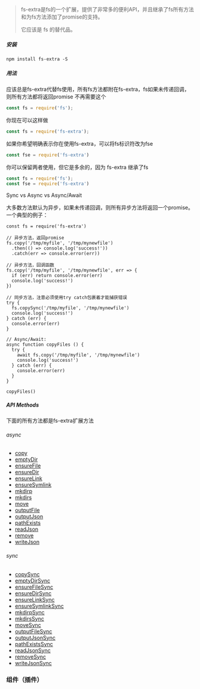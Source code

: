 > fs-extra是fs的一个扩展，提供了非常多的便利API，并且继承了fs所有方法和为fs方法添加了promise的支持。
>
> 它应该是 fs 的替代品。

##### 安装

```undefined
npm install fs-extra -S
```

##### 用法

应该总是fs-extra代替fs使用，所有fs方法都附在fs-extra，fs如果未传递回调，则所有方法都将返回promise
 不再需要这个

```jsx
const fs = require('fs');
```

你现在可以这样做

```jsx
const fs = require('fs-extra');
```

如果你希望明确表示你在使用fs-extra，可以将fs标识符改为fse

```jsx
const fse = require('fs-extra')
```

你可以保留两者使用，但它是多余的，因为 fs-extra 继承了fs

```jsx
const fs = require('fs');
const fse = require('fs-extra')
```

Sync vs Async vs Async/Await

大多数方法默认为异步，如果未传递回调，则所有异步方法将返回一个promise。
 一个典型的例子：

```tsx
const fs = require('fs-extra')
 
// 异步方法，返回promise
fs.copy('/tmp/myfile', '/tmp/mynewfile')
  .then(() => console.log('success!'))
  .catch(err => console.error(err))
 
// 异步方法，回调函数
fs.copy('/tmp/myfile', '/tmp/mynewfile', err => {
  if (err) return console.error(err)
  console.log('success!')
})
 
// 同步方法，注意必须使用try catch包裹着才能捕获错误
try {
  fs.copySync('/tmp/myfile', '/tmp/mynewfile')
  console.log('success!')
} catch (err) {
  console.error(err)
}
 
// Async/Await:
async function copyFiles () {
  try {
    await fs.copy('/tmp/myfile', '/tmp/mynewfile')
    console.log('success!')
  } catch (err) {
    console.error(err)
  }
}
 
copyFiles()
```

##### API Methods

下面的所有方法都是fs-extra扩展方法

###### async

- [copy](https://links.jianshu.com/go?to=https%3A%2F%2Fgithub.com%2Fjprichardson%2Fnode-fs-extra%2Fblob%2FHEAD%2Fdocs%2Fcopy.md)
- [emptyDir](https://links.jianshu.com/go?to=https%3A%2F%2Fgithub.com%2Fjprichardson%2Fnode-fs-extra%2Fblob%2FHEAD%2Fdocs%2FemptyDir.md)
- [ensureFile](https://links.jianshu.com/go?to=https%3A%2F%2Fgithub.com%2Fjprichardson%2Fnode-fs-extra%2Fblob%2FHEAD%2Fdocs%2FensureFile.md)
- [ensureDir](https://links.jianshu.com/go?to=https%3A%2F%2Fgithub.com%2Fjprichardson%2Fnode-fs-extra%2Fblob%2FHEAD%2Fdocs%2FensureDir.md)
- [ensureLink](https://links.jianshu.com/go?to=https%3A%2F%2Fgithub.com%2Fjprichardson%2Fnode-fs-extra%2Fblob%2FHEAD%2Fdocs%2FensureLink.md)
- [ensureSymlink](https://links.jianshu.com/go?to=https%3A%2F%2Fgithub.com%2Fjprichardson%2Fnode-fs-extra%2Fblob%2FHEAD%2Fdocs%2FensureSymlink.md)
- [mkdirp](https://links.jianshu.com/go?to=https%3A%2F%2Fgithub.com%2Fjprichardson%2Fnode-fs-extra%2Fblob%2FHEAD%2Fdocs%2FensureDir.md)
- [mkdirs](https://links.jianshu.com/go?to=https%3A%2F%2Fgithub.com%2Fjprichardson%2Fnode-fs-extra%2Fblob%2FHEAD%2Fdocs%2FensureDir.md)
- [move](https://links.jianshu.com/go?to=https%3A%2F%2Fgithub.com%2Fjprichardson%2Fnode-fs-extra%2Fblob%2FHEAD%2Fdocs%2Fmove.md)
- [outputFile](https://links.jianshu.com/go?to=https%3A%2F%2Fgithub.com%2Fjprichardson%2Fnode-fs-extra%2Fblob%2FHEAD%2Fdocs%2FoutputFile.md)
- [outputJson](https://links.jianshu.com/go?to=https%3A%2F%2Fgithub.com%2Fjprichardson%2Fnode-fs-extra%2Fblob%2FHEAD%2Fdocs%2FoutputJson.md)
- [pathExists](https://links.jianshu.com/go?to=https%3A%2F%2Fgithub.com%2Fjprichardson%2Fnode-fs-extra%2Fblob%2FHEAD%2Fdocs%2FpathExists.md)
- [readJson](https://links.jianshu.com/go?to=https%3A%2F%2Fgithub.com%2Fjprichardson%2Fnode-fs-extra%2Fblob%2FHEAD%2Fdocs%2FreadJson.md)
- [remove](https://links.jianshu.com/go?to=https%3A%2F%2Fgithub.com%2Fjprichardson%2Fnode-fs-extra%2Fblob%2FHEAD%2Fdocs%2Fremove.md)
- [writeJson](https://links.jianshu.com/go?to=https%3A%2F%2Fgithub.com%2Fjprichardson%2Fnode-fs-extra%2Fblob%2FHEAD%2Fdocs%2FwriteJson.md)

###### sync

- [copySync](https://links.jianshu.com/go?to=https%3A%2F%2Fgithub.com%2Fjprichardson%2Fnode-fs-extra%2Fblob%2FHEAD%2Fdocs%2Fcopy-sync.md)
- [emptyDirSync](https://links.jianshu.com/go?to=https%3A%2F%2Fgithub.com%2Fjprichardson%2Fnode-fs-extra%2Fblob%2FHEAD%2Fdocs%2FemptyDir-sync.md)
- [ensureFileSync](https://links.jianshu.com/go?to=https%3A%2F%2Fgithub.com%2Fjprichardson%2Fnode-fs-extra%2Fblob%2FHEAD%2Fdocs%2FensureFile-sync.md)
- [ensureDirSync](https://links.jianshu.com/go?to=https%3A%2F%2Fgithub.com%2Fjprichardson%2Fnode-fs-extra%2Fblob%2FHEAD%2Fdocs%2FensureDir-sync.md)
- [ensureLinkSync](https://links.jianshu.com/go?to=https%3A%2F%2Fgithub.com%2Fjprichardson%2Fnode-fs-extra%2Fblob%2FHEAD%2Fdocs%2FensureLink-sync.md)
- [ensureSymlinkSync](https://links.jianshu.com/go?to=https%3A%2F%2Fgithub.com%2Fjprichardson%2Fnode-fs-extra%2Fblob%2FHEAD%2Fdocs%2FensureSymlink-sync.md)
- [mkdirpSync](https://links.jianshu.com/go?to=https%3A%2F%2Fgithub.com%2Fjprichardson%2Fnode-fs-extra%2Fblob%2FHEAD%2Fdocs%2FensureDir-sync.md)
- [mkdirsSync](https://links.jianshu.com/go?to=https%3A%2F%2Fgithub.com%2Fjprichardson%2Fnode-fs-extra%2Fblob%2FHEAD%2Fdocs%2FensureDir-sync.md)
- [moveSync](https://links.jianshu.com/go?to=https%3A%2F%2Fgithub.com%2Fjprichardson%2Fnode-fs-extra%2Fblob%2FHEAD%2Fdocs%2Fmove-sync.md)
- [outputFileSync](https://links.jianshu.com/go?to=https%3A%2F%2Fgithub.com%2Fjprichardson%2Fnode-fs-extra%2Fblob%2FHEAD%2Fdocs%2FoutputFile-sync.md)
- [outputJsonSync](https://links.jianshu.com/go?to=https%3A%2F%2Fgithub.com%2Fjprichardson%2Fnode-fs-extra%2Fblob%2FHEAD%2Fdocs%2FoutputJson-sync.md)
- [pathExistsSync](https://links.jianshu.com/go?to=https%3A%2F%2Fgithub.com%2Fjprichardson%2Fnode-fs-extra%2Fblob%2FHEAD%2Fdocs%2FpathExists-sync.md)
- [readJsonSync](https://links.jianshu.com/go?to=https%3A%2F%2Fgithub.com%2Fjprichardson%2Fnode-fs-extra%2Fblob%2FHEAD%2Fdocs%2FreadJson-sync.md)
- [removeSync](https://links.jianshu.com/go?to=https%3A%2F%2Fgithub.com%2Fjprichardson%2Fnode-fs-extra%2Fblob%2FHEAD%2Fdocs%2Fremove-sync.md)
- [writeJsonSync](https://links.jianshu.com/go?to=https%3A%2F%2Fgithub.com%2Fjprichardson%2Fnode-fs-extra%2Fblob%2FHEAD%2Fdocs%2FwriteJson-sync.md)

### 组件（插件）